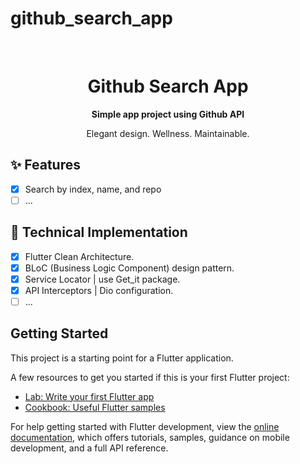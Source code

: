 # github_search_app

<br />
<div align="center">
  <!-- PROJECT LOGO -->
  <h1 align="center"><b>Github Search App</b></h1>
  <p align="center"><b>Simple app project using Github API</b></p>
  <p align="center">Elegant design. Wellness. Maintainable.</p>
</div>

## ✨ Features

- [x] Search by index, name, and repo
- [ ] ...

## 🔌 Technical Implementation

- [x] Flutter Clean Architecture.
- [x] BLoC (Business Logic Component) design pattern.
- [x] Service Locator | use Get_it package.
- [x] API Interceptors | Dio configuration.
- [ ] ...

## Getting Started

This project is a starting point for a Flutter application.

A few resources to get you started if this is your first Flutter project:

- [Lab: Write your first Flutter app](https://docs.flutter.dev/get-started/codelab)
- [Cookbook: Useful Flutter samples](https://docs.flutter.dev/cookbook)

For help getting started with Flutter development, view the
[online documentation](https://docs.flutter.dev/), which offers tutorials,
samples, guidance on mobile development, and a full API reference.
